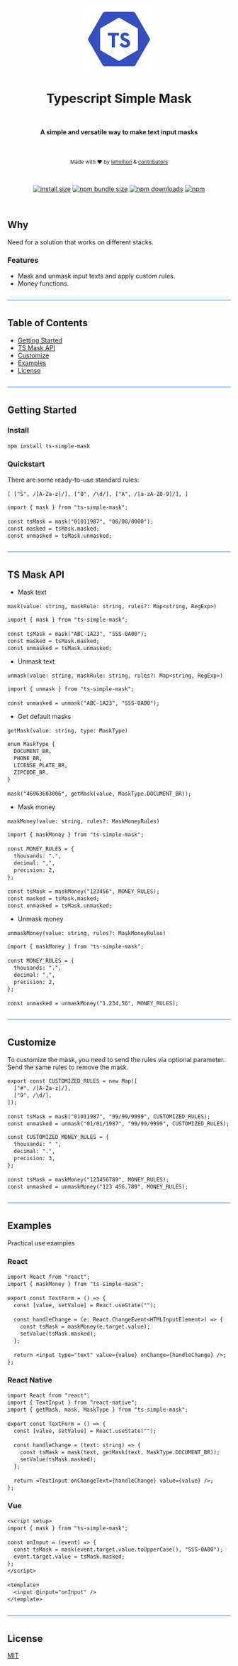 <p align="center">
  <img src="./logo.png" alt="tssimplemask" width="150" />
</p>

<h1 align="center">Typescript Simple Mask</h1>
</br>
<p align="center">
  <b>A simple and versatile way to make text input masks</b>
</p>
</br>
<p align="center">
  <sub>Made with ❤️ by <a href="https://github.com/lehnihon">lehnihon</a> & <a href="https://github.com/lehnihon/ts-simple-mask/graphs/contributors">contributors</a></sub>
</p>

<br />

<div align="center">

[![install size](https://img.shields.io/badge/dynamic/json?url=https://packagephobia.com/v2/api.json?p=ts-simple-mask&query=$.install.pretty&label=install%20size&style=flat-square)](https://packagephobia.now.sh/result?p=ts-simple-mask)
[![npm bundle size](https://img.shields.io/bundlephobia/minzip/ts-simple-mask?style=flat-square)](https://bundlephobia.com/package/ts-simple-mask@latest)
[![npm downloads](https://img.shields.io/npm/dm/ts-simple-mask.svg?style=flat-square)](https://www.npmjs.com/package/ts-simple-mask)
[![npm](https://img.shields.io/npm/l/ts-simple-mask?style=flat-square)](https://github.com/lehnihon/ts-simple-mask/blob/main/LICENSE)

</div>

<br />

## Why

Need for a solution that works on different stacks.

### Features

- Mask and unmask input texts and apply custom rules.
- Money functions.

![divider](./divider.png)

## Table of Contents

- [Getting Started](#getting-started)
- [TS Mask API](#ts-mask-api)
- [Customize](#customize)
- [Examples](#examples)
- [License](#license)

![divider](./divider.png)

## Getting Started

### Install

```bash
npm install ts-simple-mask
```

### Quickstart

There are some ready-to-use standard rules:

`[
  ["S", /[A-Za-z]/],
  ["0", /\d/],
  ["A", /[a-zA-Z0-9]/],
]`

```tsx
import { mask } from "ts-simple-mask";

const tsMask = mask("01011987", "00/00/0000");
const masked = tsMask.masked;
const unmasked = tsMask.unmasked;
```

![divider](./divider.png)

## TS Mask API

- Mask text

`mask(value: string, maskRule: string, rules?: Map<string, RegExp>)`

```tsx
import { mask } from "ts-simple-mask";

const tsMask = mask("ABC-1A23", "SSS-0A00");
const masked = tsMask.masked;
const unmasked = tsMask.unmasked;
```

- Unmask text

`unmask(value: string, maskRule: string, rules?: Map<string, RegExp>)`

```tsx
import { unmask } from "ts-simple-mask";

const unmasked = unmask("ABC-1A23", "SSS-0A00");
```

- Get default masks

`getMask(value: string, type: MaskType)`

```tsx
enum MaskType {
  DOCUMENT_BR,
  PHONE_BR,
  LICENSE_PLATE_BR,
  ZIPCODE_BR,
}

mask("46963603006", getMask(value, MaskType.DOCUMENT_BR));
```

- Mask money

`maskMoney(value: string, rules?: MaskMoneyRules)`

```tsx
import { maskMoney } from "ts-simple-mask";

const MONEY_RULES = {
  thousands: ".",
  decimal: ",",
  precision: 2,
};

const tsMask = maskMoney("123456", MONEY_RULES);
const masked = tsMask.masked;
const unmasked = tsMask.unmasked;
```

- Unmask money

`unmaskMoney(value: string, rules?: MaskMoneyRules)`

```tsx
import { maskMoney } from "ts-simple-mask";

const MONEY_RULES = {
  thousands: ".",
  decimal: ",",
  precision: 2,
};

const unmasked = unmaskMoney("1.234,56", MONEY_RULES);
```

![divider](./divider.png)

## Customize

To customize the mask, you need to send the rules via optional parameter.
Send the same rules to remove the mask.

```tsx
export const CUSTOMIZED_RULES = new Map([
  ["#", /[A-Za-z]/],
  ["9", /\d/],
]);

const tsMask = mask("01011987", "99/99/9999", CUSTOMIZED_RULES);
const unmasked = unmask("01/01/1987", "99/99/9999", CUSTOMIZED_RULES);
```

```tsx
const CUSTOMIZED_MONEY_RULES = {
  thousands: " ",
  decimal: ".",
  precision: 3,
};

const tsMask = maskMoney("123456789", MONEY_RULES);
const unmasked = unmaskMoney("123 456.789", MONEY_RULES);
```

![divider](./divider.png)

## Examples

Practical use examples

### React

```tsx
import React from "react";
import { maskMoney } from "ts-simple-mask";

export const TextForm = () => {
  const [value, setValue] = React.useState("");

  const handleChange = (e: React.ChangeEvent<HTMLInputElement>) => {
    const tsMask = maskMoney(e.target.value);
    setValue(tsMask.masked);
  };

  return <input type="text" value={value} onChange={handleChange} />;
};
```

### React Native

```tsx
import React from "react";
import { TextInput } from "react-native";
import { getMask, mask, MaskType } from "ts-simple-mask";

export const TextForm = () => {
  const [value, setValue] = React.useState("");

  const handleChange = (text: string) => {
    const tsMask = mask(text, getMask(text, MaskType.DOCUMENT_BR));
    setValue(tsMask.masked);
  };

  return <TextInput onChangeText={handleChange} value={value} />;
};
```

### Vue

```vue
<script setup>
import { mask } from "ts-simple-mask";

const onInput = (event) => {
  const tsMask = mask(event.target.value.toUpperCase(), "SSS-0A00");
  event.target.value = tsMask.masked;
};
</script>

<template>
  <input @input="onInput" />
</template>
```

![divider](./divider.png)

## License

[MIT](/LICENSE)
